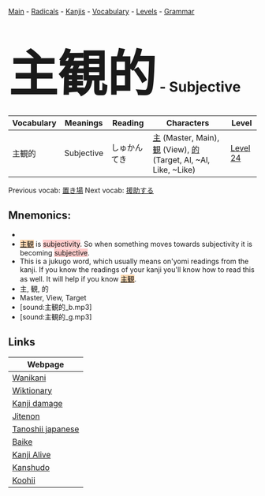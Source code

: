<style> bigfont {font-size: 100px}</style>
[Main](../README.md) -
[Radicals](../radicals.md) -
[Kanjis](../kanjis.md) -
[Vocabulary](../vocabulary.md) -
[Levels](../levels.md) -
[Grammar](../grammar.md)
# <bigfont> 主観的</bigfont> - Subjective 

| Vocabulary | Meanings | Reading | Characters | Level |
| --- | --- | --- | --- | --- |
| 主観的 | Subjective | しゅかんてき |  [主](../kanjis/主.md) (Master, Main), [観](../kanjis/観.md) (View), [的](../kanjis/的.md) (Target, Al, ~Al, Like, ~Like) | [Level 24](../levels/wk_level24.md) |

Previous vocab: [置き場](置き場.md) Next vocab: [援助する](援助する.md) 

## Mnemonics:

* 
* <span style="background-color:#fed8b1"> [主観](https://jisho.org/search/主観)</span> is <span style="background-color:#ffcccb"> subjectivity</span>. So when something moves towards subjectivity it is becoming <span style="background-color:#ffcccb"> subjective</span>.
* This is a jukugo word, which usually means on'yomi readings from the kanji. If you know the readings of your kanji you'll know how to read this as well. It will help if you know <span style="background-color:#fed8b1"> [主観](https://jisho.org/search/主観)</span>.
* 主, 観, 的
* Master, View, Target
* [sound:主観的_b.mp3]
* [sound:主観的_g.mp3]


## Links 

| Webpage |
| --- |
| [Wanikani          ](https://www.wanikani.com/kanji/主観的) |
| [Wiktionary        ](https://en.wiktionary.org/wiki/主観的) |
| [Kanji damage      ](http://www.kanjidamage.com/kanji/search?utf8=✓&q=主観的) |
| [Jitenon           ](https://jitenon.com/kanji/主観的) |
| [Tanoshii japanese ](https://www.tanoshiijapanese.com/dictionary/kanji.cfm?k=主観的) |
| [Baike             ](https://baike.baidu.com/item/主観的) |
| [Kanji Alive       ](https://app.kanjialive.com/主観的) |
| [Kanshudo          ](https://www.kanshudo.com/searchmn?q=主観的) |
| [Koohii            ](https://kanji.koohii.com/study/kanji/主観的) |
